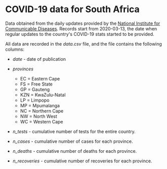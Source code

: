 # COVID-19 data for South Africa

Data obtained from the daily updates provided by the [National Institute for Communicable Diseases](http://www.nicd.ac.za/). Records start from 2020-03-13, the date when regular updates to the country's COVID-19 stats started to be provided. 

All data are recorded in the _data.csv_ file, and the file contains the following columns:

- _date_ - date of publication

- _provinces_ 
    - EC = Eastern Cape
    - FS = Free State
    - GP = Gauteng
    - KZN = KwaZulu-Natal
    - LP = Limpopo
    - MP = Mpumalanga
    - NC = Northern Cape
    - NW = North West
    - WC = Western Cape

- _n\_tests_ - cumulative number of tests for the entire country.

- _n\_cases_ - cumulative number of cases for each province.

- _n\_deaths_ - cumulative number of deaths for each province.

- _n\_recoveries_ - cumulative number of recoveries for each province.
